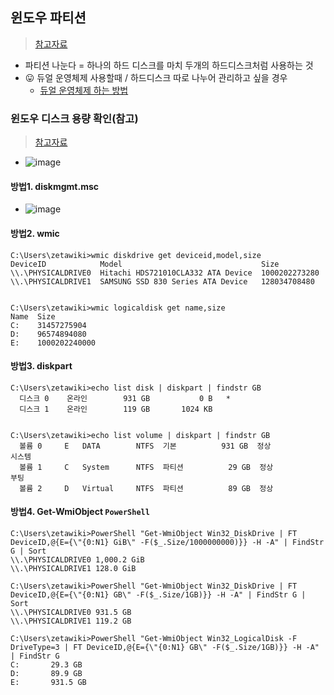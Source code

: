 ## 윈도우 파티션
> [참고자료](https://coding-factory.tistory.com/492)
- 파티션 나눈다 = 하나의 하드 디스크를 마치 두개의 하드디스크처럼 사용하는 것
- 😛 듀얼 운영체제 사용할때 / 하드디스크 따로 나누어 관리하고 싶을 경우
  - [듀얼 운영체제 하는 방법](https://mesnotes.tistory.com/1)
### 윈도우 디스크 용량 확인(참고)
> [참고자료](https://zetawiki.com/wiki/%EC%9C%88%EB%8F%84%EC%9A%B0_%EB%94%94%EC%8A%A4%ED%81%AC_%EC%9A%A9%EB%9F%89_%ED%99%95%EC%9D%B8)
- ![image](https://user-images.githubusercontent.com/61215550/204440436-a3684814-e6ea-4fa8-8e52-5b1b75de5be8.png)
#### 방법1. diskmgmt.msc
- ![image](https://user-images.githubusercontent.com/61215550/204440493-989a7797-e27c-4f88-9a90-d9a79677eb95.png)
#### 방법2. wmic
```shell
C:\Users\zetawiki>wmic diskdrive get deviceid,model,size
DeviceID            Model                               Size
\\.\PHYSICALDRIVE0  Hitachi HDS721010CLA332 ATA Device  1000202273280
\\.\PHYSICALDRIVE1  SAMSUNG SSD 830 Series ATA Device   128034708480


C:\Users\zetawiki>wmic logicaldisk get name,size
Name  Size
C:    31457275904
D:    96574894080
E:    1000202240000

```
#### 방법3. diskpart
```shell
C:\Users\zetawiki>echo list disk | diskpart | findstr GB
  디스크 0    온라인        931 GB           0 B   *
  디스크 1    온라인        119 GB       1024 KB


C:\Users\zetawiki>echo list volume | diskpart | findstr GB
  볼륨 0     E   DATA        NTFS  기본          931 GB  정상            시스템
  볼륨 1     C   System      NTFS  파티션          29 GB  정상            부팅
  볼륨 2     D   Virtual     NTFS  파티션          89 GB  정상

```
#### 방법4. Get-WmiObject `PowerShell`
```shell
C:\Users\zetawiki>PowerShell "Get-WmiObject Win32_DiskDrive | FT DeviceID,@{E={\"{0:N1} GiB\" -F($_.Size/1000000000)}} -H -A" | FindStr G | Sort
\\.\PHYSICALDRIVE0 1,000.2 GiB
\\.\PHYSICALDRIVE1 128.0 GiB

C:\Users\zetawiki>PowerShell "Get-WmiObject Win32_DiskDrive | FT DeviceID,@{E={\"{0:N1} GB\" -F($_.Size/1GB)}} -H -A" | FindStr G | Sort
\\.\PHYSICALDRIVE0 931.5 GB
\\.\PHYSICALDRIVE1 119.2 GB

C:\Users\zetawiki>PowerShell "Get-WmiObject Win32_LogicalDisk -F DriveType=3 | FT DeviceID,@{E={\"{0:N1} GB\" -F($_.Size/1GB)}} -H -A" | FindStr G
C:       29.3 GB
D:       89.9 GB
E:       931.5 GB

```

